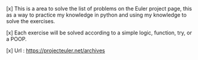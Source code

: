 [x] This is a area to solve the list of problems on the Euler project page, this as a way to practice my knowledge in python and using my knowledge to solve the exercises.

[x] Each exercise will be solved according to a simple logic, function, try, or a POOP.

[x] Url : https://projecteuler.net/archives
